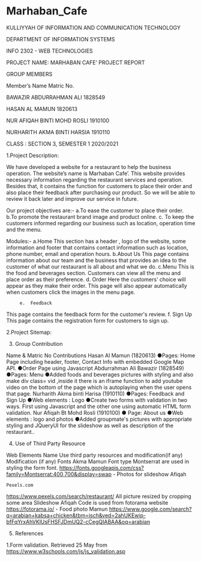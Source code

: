 # Marhaban_Cafe                                                   


KULLIYYAH OF INFORMATION AND COMMUNICATION TECHNOLOGY

DEPARTMENT OF INFORMATION SYSTEMS

 
INFO 2302 - WEB TECHNOLOGIES
  
PROJECT NAME: MARHABAN CAFE’
PROJECT REPORT

GROUP MEMBERS

Member’s Name	Matric No.

BAWAZIR ABDURRAHMAN ALI	1828549

HASAN AL MAMUN	1820613

NUR AFIQAH BINTI MOHD ROSLI	1910100

NURHARITH AKMA BINTI HARSIA	1910110



CLASS : SECTION 3, SEMESTER 1 2020/2021



  
1.Project Description:

We have developed a website for a restaurant to help the business  operation. The website’s name is Marhaban Cafe’. This website provides necessary information regarding the restaurant services and operation. Besides that, it contains the function for customers to place their order and also place their feedback after purchasing our product. So we will be able to review it back later and improve our service in future.

Our project objectives are:-
a.To ease the customer to place their order.
b.To promote the restaurant brand image and product online.
c. To keep the customers informed regarding our business such as location, operation time and the menu.

Modules:-
a.Home
This section has a header , logo of the website, some information and footer that contains contact information such as location, phone number, email and operation hours.
b.About Us
This page contains information about our team and the business that provides an idea to the customer of what our restaurant is all about and what we do.
c.Menu
This is the food and beverages section. Customers can view all the menu and place order as their preference.
      d.   Order
          Here the customers’ choice will appear as they make their order. This page will also appear            automatically  when customers click the images in the menu page. 

         e.  Feedback
This page contains the feedback form for the customer's review.
      f.   Sign Up
This page contains the registration form for customers to sign up.

2.Project Sitemap:





3. Group Contribution

Name & Matric No	 Contributions
Hasan Al Mamun 
(1820613)	●Pages: Home Page including header, footer, Contact Info with embedded Google Map API.
●Order Page using Javascript 
Abdurrahman Ali Bawazir 
(1828549)	●Pages: Menu
●Added foods and beverages pictures with styling and also make div class= vid ,inside it there is an iframe function to add youtube video on the bottom of the page which is autoplaying when the user opens that page.
Nurharith Akma binti Harisa
(1910110)	●Pages: Feedback and Sign Up
●Web elements : Logo
●Create two forms with validation in two ways. First using Javascript and the other one using automatic HTML form validation.
Nur Afiqah Bt Mohd Rosli
(1910100)	● Page:  About us 
●Web elements : logo and photos
●Added groupmate's pictures with appropriate styling and JQueryUI for the slideshow as well as description of the restaurant..

4. Use of Third Party Resource

Web Elements	Name	Use third party resources and modification(if any)	Modification (if any)
Fonts	Akma
Mamun	Font type Montserrat are used in styling the form font.
https://fonts.googleapis.com/css?family=Montserrat:400,700&display=swap 	-
Photos for slideshow 	Afiqah 

	Pexels.com
https://www.pexels.com/search/restaurant/	All picture resized by cropping some area
Slideshow	Afiqah	Code is used from fotorama website
https://fotorama.io/
	-
Food photo	Mamun	https://www.google.com/search?q=arabian+kabsa+chicken&tbm=isch&ved=2ahUKEwip-bfFqYrxAhVKlUsFHSFJDmUQ2-cCegQIABAA&oq=arabian 	


5. References

1.Form validation. Retrieved 25 May from https://www.w3schools.com/js/js_validation.asp 
